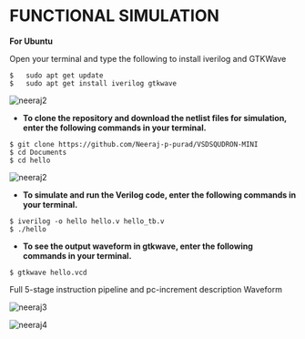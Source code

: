 # FUNCTIONAL SIMULATION
**For Ubuntu**

 Open your terminal and type the following to install iverilog and GTKWave
 ```
 $   sudo apt get update
 $   sudo apt get install iverilog gtkwave
 ```

![neeraj2](https://github.com/Neeraj-p-purad/VSDSQUDRON-MINI/assets/160604281/f2ce1528-41c4-4639-9854-4aafba608d54)



- **To clone the repository and download the netlist files for simulation, enter the following commands in your terminal.**

 ```
 $ git clone https://github.com/Neeraj-p-purad/VSDSQUDRON-MINI
 $ cd Documents
 $ cd hello
```

![neeraj2](https://github.com/Neeraj-p-purad/VSDSQUDRON-MINI/assets/160604281/f2ce1528-41c4-4639-9854-4aafba608d54)

- **To simulate and run the Verilog code, enter the following commands in your terminal.**

```
$ iverilog -o hello hello.v hello_tb.v
$ ./hello
```





- **To see the output waveform in gtkwave, enter the following commands in your terminal.**

`$ gtkwave hello.vcd`



  Full 5-stage instruction pipeline and pc-increment description Waveform

![neeraj3](https://github.com/Neeraj-p-purad/VSDSQUDRON-MINI/assets/160604281/8829dc08-7144-4cc1-aa08-afc4ec3ae425)

![neeraj4](https://github.com/Neeraj-p-purad/VSDSQUDRON-MINI/assets/160604281/1859608f-6301-429a-9095-b7d15b7501f6)




